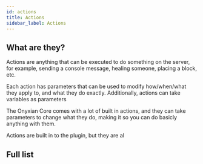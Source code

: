 ```yaml
---
id: actions
title: Actions
sidebar_label: Actions
---
```


## What are they?
Actions are anything that can be executed to do something on the server, for example, sending a console message, healing someone, placing a block, etc.

Each action has parameters that can be used to modify how/when/what they apply to, and what they do exactly.
Additionally, actions can take variables as parameters


The Onyxian Core comes with a lot of built in actions, and they can take parameters to change what they do, making it so you can do basicly anything with them.

Actions are built in to the plugin, but they are al
## Full list
